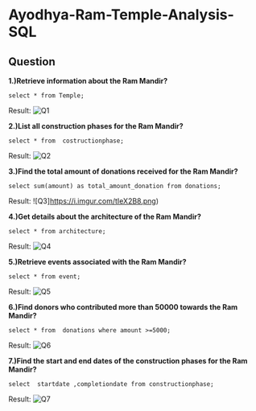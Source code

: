 # Ayodhya-Ram-Temple-Analysis-SQL
## Question
**1.)Retrieve information about the Ram Mandir?**
```mysql
select * from Temple;
```
Result:
![Q1](https://i.imgur.com/dDhIpp5.png)

**2.)List all construction phases for the Ram Mandir?**
```mysql
select * from  costructionphase;
```
Result:
![Q2](https://i.imgur.com/W0qXAJ2.png)

**3.)Find the total amount of donations received for the Ram Mandir?**
```mysql
select sum(amount) as total_amount_donation from donations;
```
Result:
![Q3]https://i.imgur.com/tIeX2B8.png)

**4.)Get details about the architecture of the Ram Mandir?**
```mysql
select * from architecture;
```
Result:
![Q4](https://i.imgur.com/eiIm0Uc.png)

**5.)Retrieve events associated with the Ram Mandir?**
```mysql
select * from event;
```
Result:
![Q5](https://i.imgur.com/mFJU4UC.png)

**6.)Find donors who contributed more than 50000 towards the Ram Mandir?**
```mysql
select * from  donations where amount >=5000;
```
Result:
![Q6](https://i.imgur.com/0kzQf89.png)

**7.)Find the start and end dates of the construction phases for the Ram Mandir?**
```mysql
select  startdate ,completiondate from constructionphase;
```
Result:
![Q7](https://i.imgur.com/qyRK8qR.png)
